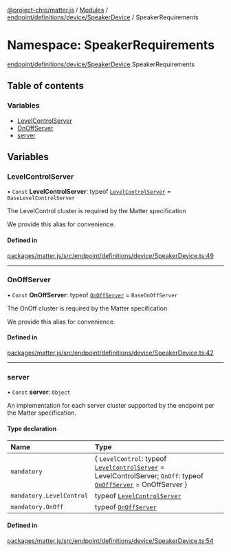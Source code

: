 [@project-chip/matter.js](../README.md) / [Modules](../modules.md) / [endpoint/definitions/device/SpeakerDevice](endpoint_definitions_device_SpeakerDevice.md) / SpeakerRequirements

# Namespace: SpeakerRequirements

[endpoint/definitions/device/SpeakerDevice](endpoint_definitions_device_SpeakerDevice.md).SpeakerRequirements

## Table of contents

### Variables

- [LevelControlServer](endpoint_definitions_device_SpeakerDevice.SpeakerRequirements.md#levelcontrolserver)
- [OnOffServer](endpoint_definitions_device_SpeakerDevice.SpeakerRequirements.md#onoffserver)
- [server](endpoint_definitions_device_SpeakerDevice.SpeakerRequirements.md#server)

## Variables

### LevelControlServer

• `Const` **LevelControlServer**: typeof [`LevelControlServer`](../classes/behavior_definitions_level_control_export.LevelControlServer.md) = `BaseLevelControlServer`

The LevelControl cluster is required by the Matter specification

We provide this alias for convenience.

#### Defined in

[packages/matter.js/src/endpoint/definitions/device/SpeakerDevice.ts:49](https://github.com/project-chip/matter.js/blob/3adaded6/packages/matter.js/src/endpoint/definitions/device/SpeakerDevice.ts#L49)

___

### OnOffServer

• `Const` **OnOffServer**: typeof [`OnOffServer`](behavior_definitions_on_off_export.OnOffServer.md) = `BaseOnOffServer`

The OnOff cluster is required by the Matter specification

We provide this alias for convenience.

#### Defined in

[packages/matter.js/src/endpoint/definitions/device/SpeakerDevice.ts:42](https://github.com/project-chip/matter.js/blob/3adaded6/packages/matter.js/src/endpoint/definitions/device/SpeakerDevice.ts#L42)

___

### server

• `Const` **server**: `Object`

An implementation for each server cluster supported by the endpoint per the Matter specification.

#### Type declaration

| Name | Type |
| :------ | :------ |
| `mandatory` | \{ `LevelControl`: typeof [`LevelControlServer`](../classes/behavior_definitions_level_control_export.LevelControlServer.md) = LevelControlServer; `OnOff`: typeof [`OnOffServer`](behavior_definitions_on_off_export.OnOffServer.md) = OnOffServer } |
| `mandatory.LevelControl` | typeof [`LevelControlServer`](../classes/behavior_definitions_level_control_export.LevelControlServer.md) |
| `mandatory.OnOff` | typeof [`OnOffServer`](behavior_definitions_on_off_export.OnOffServer.md) |

#### Defined in

[packages/matter.js/src/endpoint/definitions/device/SpeakerDevice.ts:54](https://github.com/project-chip/matter.js/blob/3adaded6/packages/matter.js/src/endpoint/definitions/device/SpeakerDevice.ts#L54)
